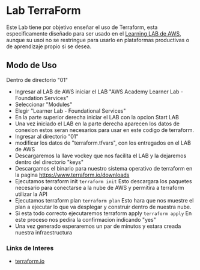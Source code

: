 # Lab TerraForm
Este Lab tiene por objetivo enseñar el uso de Terraform, esta especificamente diseñado para ser usado en el [Learning LAB de AWS](https://www.awsacademy.com/LMS_Login), aunque su usoi no se restringue para usarlo en plataformas productivas o de aprendizaje propio si se desea.

## Modo de Uso

Dentro de directorio "01"

* Ingresar al LAB de AWS iniciar el LAB "AWS Academy Learner Lab - Foundation Services"
* Seleccionar "Modules"
* Elegir "Learner Lab - Foundational Services"
* En la parte superior derecha iniciar el LAB con la opcion Start LAB
* Una vez iniciado el LAB en la parte derecha aparecen los datos de conexion estos seran necesarios para usar en este codigo de terraform.
* Ingresar al directorio "01"
* modificar los datos de "terraform.tfvars", con los entregados en el LAB de AWS
* Descargaremos la llave vockey que nos facilita el LAB y la dejaremos dentro del directorio "keys"
* Descargamos el binario para nuestro sistema operativo de terraform en la pagina https://www.terraform.io/downloads
* Ejecutamos terraform init
``terraform init``
    Esto descargara los paquetes necesario para conectarse a la nube de AWS y permitira a terraform utilizar la API
* Ejecutamos terraform plan
``terraform plan``
    Esto hara que nos muestre el plan a ejecutar lo que va desplegar y construir dentro de nuestra nube.
* Si esta todo correcto ejecutaremos terraform apply
``terraform apply``
    En este proceso nos pedira la confirmacion indicando "yes"
* Una vez generado esperaremos un par de minutos y estara creada nuestra infraestructura

### Links de Interes
- [terraform.io](terraform.io)